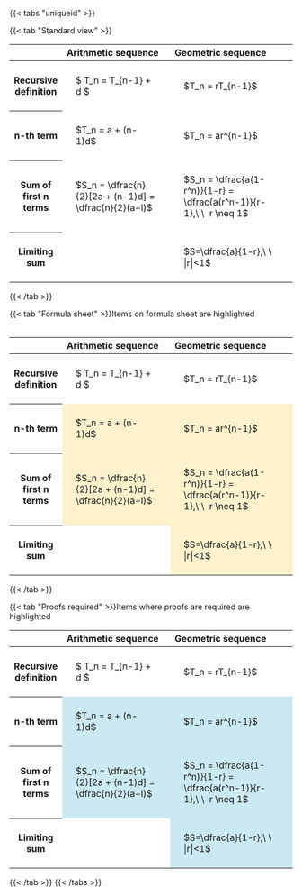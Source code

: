 ---
---

{{< tabs "uniqueid" >}}

{{< tab "Standard view" >}}
<style type="text/css">
#T_64b22 th.col_heading {
  text-align: left;
  font-size: 1em;
}
#T_64b22 td {
  text-align: left;
  font-size: 1em;
  padding: 1.5em;
}
#T_64b22_row0_col0, #T_64b22_row0_col1, #T_64b22_row1_col0, #T_64b22_row1_col1, #T_64b22_row2_col0, #T_64b22_row2_col1, #T_64b22_row3_col0, #T_64b22_row3_col1 {
  width: 400px;
  white-space: pre-wrap;
}
</style>
<table id="T_64b22">
  <thead>
    <tr>
      <th class="blank level0" >&nbsp;</th>
      <th id="T_64b22_level0_col0" class="col_heading level0 col0" >Arithmetic sequence</th>
      <th id="T_64b22_level0_col1" class="col_heading level0 col1" >Geometric sequence</th>
    </tr>
  </thead>
  <tbody>
    <tr>
      <th id="T_64b22_level0_row0" class="row_heading level0 row0" >Recursive definition</th>
      <td id="T_64b22_row0_col0" class="data row0 col0" >$ T_n = T_{n-1} + d $</td>
      <td id="T_64b22_row0_col1" class="data row0 col1" >$T_n = rT_{n-1}$</td>
    </tr>
    <tr>
      <th id="T_64b22_level0_row1" class="row_heading level0 row1" >n-th term</th>
      <td id="T_64b22_row1_col0" class="data row1 col0" >$T_n = a + (n-1)d$</td>
      <td id="T_64b22_row1_col1" class="data row1 col1" >$T_n = ar^{n-1}$</td>
    </tr>
    <tr>
      <th id="T_64b22_level0_row2" class="row_heading level0 row2" >Sum of first n terms</th>
      <td id="T_64b22_row2_col0" class="data row2 col0" >$S_n = \dfrac{n}{2}[2a + (n-1)d] = \dfrac{n}{2}(a+l)$</td>
      <td id="T_64b22_row2_col1" class="data row2 col1" >$S_n = \dfrac{a(1-r^n)}{1-r} = \dfrac{a(r^n-1)}{r-1},\ \  r \neq 1$</td>
    </tr>
    <tr>
      <th id="T_64b22_level0_row3" class="row_heading level0 row3" >Limiting sum</th>
      <td id="T_64b22_row3_col0" class="data row3 col0" ></td>
      <td id="T_64b22_row3_col1" class="data row3 col1" >$S=\dfrac{a}{1-r},\ \ |r|<1$</td>
    </tr>
  </tbody>
</table>
{{< /tab >}}

{{< tab "Formula sheet" >}}Items on formula sheet are highlighted
<br><br><style type="text/css">
#T_2b4a3 th.col_heading {
  text-align: left;
  font-size: 1em;
}
#T_2b4a3 td {
  text-align: left;
  font-size: 1em;
  padding: 1.5em;
}
#T_2b4a3_row0_col0, #T_2b4a3_row0_col1, #T_2b4a3_row3_col0 {
  width: 400px;
  white-space: pre-wrap;
}
#T_2b4a3_row1_col0, #T_2b4a3_row1_col1, #T_2b4a3_row2_col0, #T_2b4a3_row2_col1, #T_2b4a3_row3_col1 {
  width: 400px;
  background-color: rgba(255,194,10, 0.2);
  white-space: pre-wrap;
}
</style>
<table id="T_2b4a3">
  <thead>
    <tr>
      <th class="blank level0" >&nbsp;</th>
      <th id="T_2b4a3_level0_col0" class="col_heading level0 col0" >Arithmetic sequence</th>
      <th id="T_2b4a3_level0_col1" class="col_heading level0 col1" >Geometric sequence</th>
    </tr>
  </thead>
  <tbody>
    <tr>
      <th id="T_2b4a3_level0_row0" class="row_heading level0 row0" >Recursive definition</th>
      <td id="T_2b4a3_row0_col0" class="data row0 col0" >$ T_n = T_{n-1} + d $</td>
      <td id="T_2b4a3_row0_col1" class="data row0 col1" >$T_n = rT_{n-1}$</td>
    </tr>
    <tr>
      <th id="T_2b4a3_level0_row1" class="row_heading level0 row1" >n-th term</th>
      <td id="T_2b4a3_row1_col0" class="data row1 col0" >$T_n = a + (n-1)d$</td>
      <td id="T_2b4a3_row1_col1" class="data row1 col1" >$T_n = ar^{n-1}$</td>
    </tr>
    <tr>
      <th id="T_2b4a3_level0_row2" class="row_heading level0 row2" >Sum of first n terms</th>
      <td id="T_2b4a3_row2_col0" class="data row2 col0" >$S_n = \dfrac{n}{2}[2a + (n-1)d] = \dfrac{n}{2}(a+l)$</td>
      <td id="T_2b4a3_row2_col1" class="data row2 col1" >$S_n = \dfrac{a(1-r^n)}{1-r} = \dfrac{a(r^n-1)}{r-1},\ \  r \neq 1$</td>
    </tr>
    <tr>
      <th id="T_2b4a3_level0_row3" class="row_heading level0 row3" >Limiting sum</th>
      <td id="T_2b4a3_row3_col0" class="data row3 col0" ></td>
      <td id="T_2b4a3_row3_col1" class="data row3 col1" >$S=\dfrac{a}{1-r},\ \ |r|<1$</td>
    </tr>
  </tbody>
</table>
{{< /tab >}}

{{< tab "Proofs required" >}}Items where proofs are required are highlighted
<br>
<style type="text/css">
#T_9cd85 th.col_heading {
  text-align: left;
  font-size: 1em;
}
#T_9cd85 td {
  text-align: left;
  font-size: 1em;
  padding: 1.5em;
}
#T_9cd85_row0_col0, #T_9cd85_row0_col1, #T_9cd85_row3_col0 {
  width: 400px;
  white-space: pre-wrap;
}
#T_9cd85_row1_col0, #T_9cd85_row1_col1, #T_9cd85_row2_col0, #T_9cd85_row2_col1, #T_9cd85_row3_col1 {
  width: 400px;
  background-color: rgba(0,150,200, 0.2);
  white-space: pre-wrap;
}
</style>
<table id="T_9cd85">
  <thead>
    <tr>
      <th class="blank level0" >&nbsp;</th>
      <th id="T_9cd85_level0_col0" class="col_heading level0 col0" >Arithmetic sequence</th>
      <th id="T_9cd85_level0_col1" class="col_heading level0 col1" >Geometric sequence</th>
    </tr>
  </thead>
  <tbody>
    <tr>
      <th id="T_9cd85_level0_row0" class="row_heading level0 row0" >Recursive definition</th>
      <td id="T_9cd85_row0_col0" class="data row0 col0" >$ T_n = T_{n-1} + d $</td>
      <td id="T_9cd85_row0_col1" class="data row0 col1" >$T_n = rT_{n-1}$</td>
    </tr>
    <tr>
      <th id="T_9cd85_level0_row1" class="row_heading level0 row1" >n-th term</th>
      <td id="T_9cd85_row1_col0" class="data row1 col0" >$T_n = a + (n-1)d$</td>
      <td id="T_9cd85_row1_col1" class="data row1 col1" >$T_n = ar^{n-1}$</td>
    </tr>
    <tr>
      <th id="T_9cd85_level0_row2" class="row_heading level0 row2" >Sum of first n terms</th>
      <td id="T_9cd85_row2_col0" class="data row2 col0" >$S_n = \dfrac{n}{2}[2a + (n-1)d] = \dfrac{n}{2}(a+l)$</td>
      <td id="T_9cd85_row2_col1" class="data row2 col1" >$S_n = \dfrac{a(1-r^n)}{1-r} = \dfrac{a(r^n-1)}{r-1},\ \  r \neq 1$</td>
    </tr>
    <tr>
      <th id="T_9cd85_level0_row3" class="row_heading level0 row3" >Limiting sum</th>
      <td id="T_9cd85_row3_col0" class="data row3 col0" ></td>
      <td id="T_9cd85_row3_col1" class="data row3 col1" >$S=\dfrac{a}{1-r},\ \ |r|<1$</td>
    </tr>
  </tbody>
</table>
{{< /tab >}}
{{< /tabs >}}